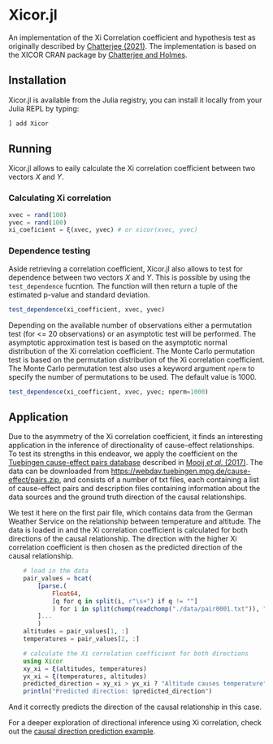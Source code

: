 # Xicor.jl

An implementation of the Xi Correlation coefficient and hypothesis test as originally described by [Chatterjee (2021)](https://doi.org/10.1080/01621459.2020.1758115). The implementation is based on the XICOR CRAN package by [Chatterjee and Holmes](https://cran.r-project.org/web/packages/XICOR/index.html).

## Installation

Xicor.jl is available from the Julia registry, you can install it locally from your Julia REPL by typing:

```julia
] add Xicor
```

## Running

Xicor.jl allows to eaily calculate the Xi correlation coefficient between two vectors $X$ and $Y$. 

### Calculating Xi correlation

```julia
xvec = rand(100)
yvec = rand(100)
xi_coeficient = ξ(xvec, yvec) # or xicor(xvec, yvec)
```

### Dependence testing

Aside retrieving a correlation coefficient, Xicor.jl also allows to test for dependence between two vectors $X$ and $Y$. This is possible by using the `test_dependence` fucntion. The function will then return a tuple of the estimated p-value and standard deviation.

```julia
test_dependence(xi_coefficient, xvec, yvec)
```

Depending on the available number of observations either a permutation test (for <= 20 observations) or an asymptotic test will be performed. The asymptotic approximation test is based on the asymptotic normal distribution of the Xi correlation coefficient. The Monte Carlo permutation test is based on the permutation distribution of the Xi correlation coefficient. The Monte Carlo permutation test also uses a keyword argument `nperm` to specify the number of permutations to be used. The default value is 1000.

```julia
test_dependence(xi_coefficient, xvec, yvec; nperm=1000)
```

## Application

Due to the asymmetry of the Xi correlation coefficient, it finds an interesting application in the inference of directionality of cause-effect relationships. To test its strengths in this endeavor, we apply the coefficient on the [Tuebingen cause-effect pairs database](https://webdav.tuebingen.mpg.de/cause-effect/) described in [Mooij _et al._ (2017)](http://jmlr.org/papers/v17/14-518.html). The data can be downloaded from https://webdav.tuebingen.mpg.de/cause-effect/pairs.zip, and consists of a number of txt files, each containing a list of cause-effect pairs and description files containing information about the data sources and the  ground truth direction of the causal relationships.

We test it here on the first pair file, which contains data from the German Weather Service on the relationship between temperature and altitude. The data is loaded in and the Xi correlation coefficient is calculated for both directions of the causal relationship. The direction with the higher Xi correlation coefficient is then chosen as the predicted direction of the causal relationship.

```julia
    # load in the data
    pair_values = hcat(
        [parse.(
            Float64, 
            [q for q in split(i, r"\s+") if q != ""]
            ) for i in split(chomp(readchomp("./data/pair0001.txt")), "\n")
        ]...
        )
    altitudes = pair_values[1, :]
    temperatures = pair_values[2, :]

    # calculate the Xi correlation coefficient for both directions
    using Xicor
    xy_xi = ξ(altitudes, temperatures)
    yx_xi = ξ(temperatures, altitudes)
    predicted_direction = xy_xi > yx_xi ? "Altitude causes temperature" : "Temperature causes altitude"
    println("Predicted direction: $predicted_direction")
```

And it correctly predicts the direction of the causal relationship in this case.

For a deeper exploration of directional inference using Xi correlation, check out the [causal direction prediction example](https://github.com/stefftaelman/Xicor.jl/tree/main/examples/causal_direction_prediction.jl).